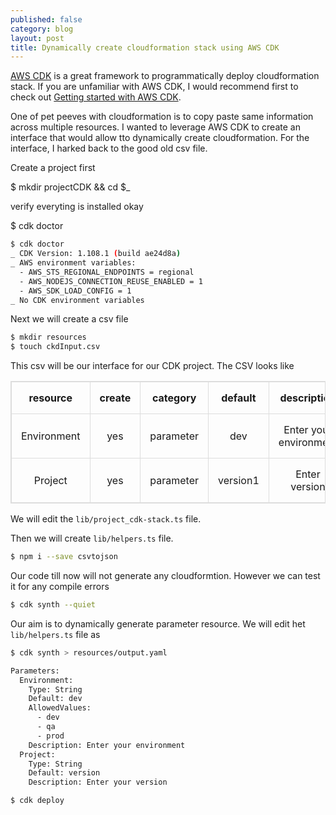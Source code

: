 ```yaml
---
published: false
category: blog
layout: post
title: Dynamically create cloudformation stack using AWS CDK
---
```


<style>
table, td, th {  
  border: 1px solid #ddd;
  text-align: center;
}

table {
  border-collapse: collapse;
  width: 100%;
}

th, td {
  padding: 15px;
}


</style>

<a href="https://aws.amazon.com/cdk/" target="_bank">AWS CDK</a> is a great framework to programmatically deploy cloudformation stack. If you are unfamiliar with AWS CDK, I would recommend first to check out [Getting started with AWS CDK](http://randomwits.com/blog/tutorial-cdk-aws). 

One of pet peeves with cloudformation is to copy paste same information across multiple resources. I wanted to leverage AWS CDK to create an interface that would allow tto dynamically create cloudformation. For the interface, I harked back to the good old csv file.


Create a project first

$ mkdir projectCDK  && cd $_ 

verify everyting is installed okay 

$ cdk doctor 


```bash
$ cdk doctor
_ CDK Version: 1.108.1 (build ae24d8a)
_ AWS environment variables:
  - AWS_STS_REGIONAL_ENDPOINTS = regional
  - AWS_NODEJS_CONNECTION_REUSE_ENABLED = 1
  - AWS_SDK_LOAD_CONFIG = 1
_ No CDK environment variables
```

Next we will create a csv file 

```bash
$ mkdir resources
$ touch ckdInput.csv
```
 
This csv will be our interface for our CDK project. The CSV looks like

<table >
  <tr>
    <th>resource</th>
    <th>create</th>
    <th>category</th>
    <th>default</th>
    <th>description</th>
    <th>allowed_values</th>
  </tr>
  <tr>
    <td>Environment</td>
    <td>yes</td>
    <td>parameter</td>
    <td>dev</td>
    <td>Enter your environment</td>
    <td>dev | qa | prod</td>
  </tr>

  <tr>
    <td>Project</td>
    <td>yes</td>
    <td>parameter</td>
    <td>version1</td>
    <td>Enter version</td>
    <td></td>
  </tr>
</table>

We will edit the `lib/project_cdk-stack.ts` file.

<script src="https://gist.github.com/tushar-sharma/b541b614e6be8502c95f460ecdf2dd37.js"></script>


Then we will create `lib/helpers.ts` file. 

<script src="https://gist.github.com/tushar-sharma/4a080d416faf980b71723bdce21feb66.js"></script>

```bash 
$ npm i --save csvtojson
```

Our code till now will not generate any cloudformtion. However we can test it for any compile errors


```bash 
$ cdk synth --quiet
```

Our aim is to dynamically generate parameter resource. We will edit het `lib/helpers.ts` file as


<script src="https://gist.github.com/tushar-sharma/8cb4e903d0ca972ecaac81f7de042704.js"></script>


```bash
$ cdk synth > resources/output.yaml
```

```bash
Parameters:
  Environment:
    Type: String
    Default: dev
    AllowedValues:
      - dev
      - qa
      - prod
    Description: Enter your environment
  Project:
    Type: String
    Default: version
    Description: Enter your version

```

```bash 
$ cdk deploy
```
